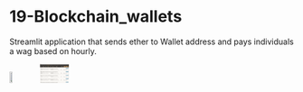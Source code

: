 # 19-Blockchain_wallets
Streamlit application that sends ether to Wallet address and pays individuals a wag based on hourly.


<img src="Instructions/Starter-Code/Images/Ganache_accounts.png"  width=10% height=10%>

<img src="Instructions/Starter-Code/Images/chain.png"  width=10% height=10%>
